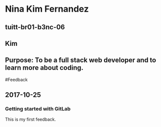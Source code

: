 # Nina Kim Fernandez
## tuitt-br01-b3nc-06
## Kim
## Purpose: To be a full stack web developer and to learn more about coding.

#Feedback
## 2017-10-25
### Getting started with GitLab
This is my first feedback.
